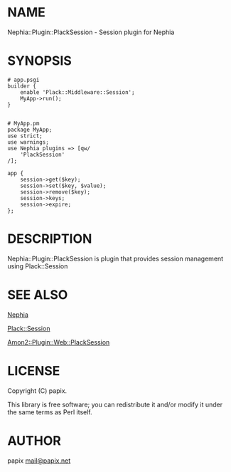 # NAME

Nephia::Plugin::PlackSession - Session plugin for Nephia

# SYNOPSIS

    # app.psgi
    builder {
        enable 'Plack::Middleware::Session';
        MyApp->run();
    }
    

    # MyApp.pm
    package MyApp;
    use strict;
    use warnings;
    use Nephia plugins => [qw/
        'PlackSession'
    /];

    app {
        session->get($key);
        session->set($key, $value);
        session->remove($key);
        session->keys;
        session->expire;
    };

# DESCRIPTION

Nephia::Plugin::PlackSession is plugin that provides session management using Plack::Session

# SEE ALSO

[Nephia](http://search.cpan.org/perldoc?Nephia)

[Plack::Session](http://search.cpan.org/perldoc?Plack::Session)

[Amon2::Plugin::Web::PlackSession](http://search.cpan.org/perldoc?Amon2::Plugin::Web::PlackSession)

# LICENSE

Copyright (C) papix.

This library is free software; you can redistribute it and/or modify
it under the same terms as Perl itself.

# AUTHOR

papix <mail@papix.net>
